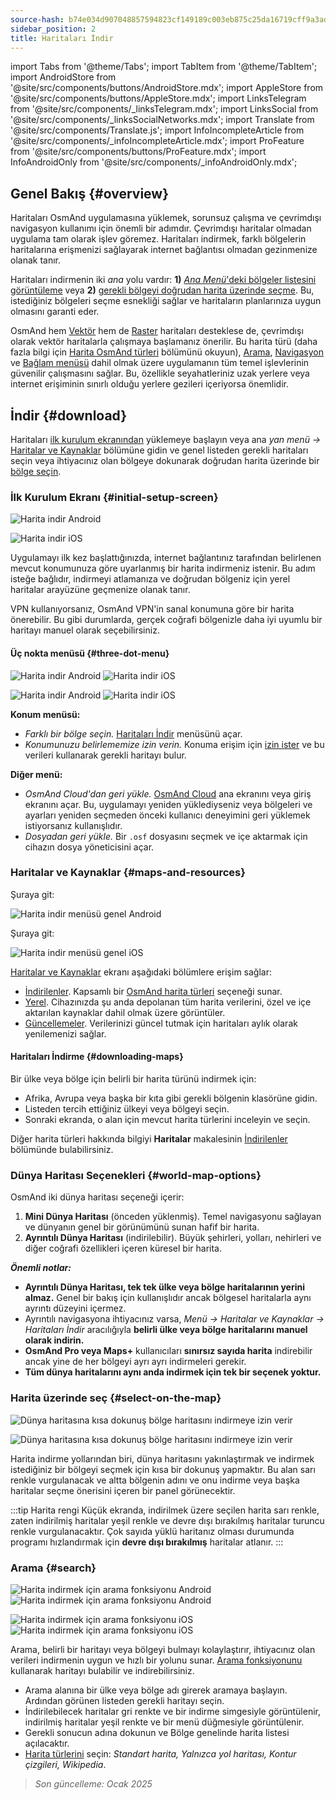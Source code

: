 ```yaml
---
source-hash: b74e034d907048857594823cf149189c003eb875c25da16719cff9a3addc6202
sidebar_position: 2
title: Haritaları İndir
---
```

import Tabs from '@theme/Tabs';
import TabItem from '@theme/TabItem';
import AndroidStore from '@site/src/components/buttons/AndroidStore.mdx';
import AppleStore from '@site/src/components/buttons/AppleStore.mdx';
import LinksTelegram from '@site/src/components/_linksTelegram.mdx';
import LinksSocial from '@site/src/components/_linksSocialNetworks.mdx';
import Translate from '@site/src/components/Translate.js';
import InfoIncompleteArticle from '@site/src/components/_infoIncompleteArticle.mdx';
import ProFeature from '@site/src/components/buttons/ProFeature.mdx';
import InfoAndroidOnly from '@site/src/components/_infoAndroidOnly.mdx';




## Genel Bakış {#overview}

Haritaları OsmAnd uygulamasına yüklemek, sorunsuz çalışma ve çevrimdışı navigasyon kullanımı için önemli bir adımdır. Çevrimdışı haritalar olmadan uygulama tam olarak işlev göremez. Haritaları indirmek, farklı bölgelerin haritalarına erişmenizi sağlayarak internet bağlantısı olmadan gezinmenize olanak tanır.

Haritaları indirmenin iki *ana* yolu vardır: **1)** [*Ana Menü*'deki bölgeler listesini görüntüleme](#maps-and-resources) veya **2)** [gerekli bölgeyi doğrudan harita üzerinde seçme](#select-on-the-map). Bu, istediğiniz bölgeleri seçme esnekliği sağlar ve haritaların planlarınıza uygun olmasını garanti eder.

OsmAnd hem [Vektör](../map/vector-maps.md) hem de [Raster](../map/raster-maps.md) haritaları desteklese de, çevrimdışı olarak vektör haritalarla çalışmaya başlamanız önerilir. Bu harita türü (daha fazla bilgi için [Harita OsmAnd türleri](../personal/maps-resources.md#map-types) bölümünü okuyun), [Arama](../search/index.md), [Navigasyon](../navigation/index.md) ve [Bağlam menüsü](../map/map-context-menu.md) dahil olmak üzere uygulamanın tüm temel işlevlerinin güvenilir çalışmasını sağlar. Bu, özellikle seyahatleriniz uzak yerlere veya internet erişiminin sınırlı olduğu yerlere gezileri içeriyorsa önemlidir.


## İndir {#download}

Haritaları [ilk kurulum ekranından](#initial-setup-screen) yüklemeye başlayın veya ana *yan menü* *→* [Haritalar ve Kaynaklar](#maps-and-resources) bölümüne gidin ve genel listeden gerekli haritaları seçin veya ihtiyacınız olan bölgeye dokunarak doğrudan harita üzerinde bir [bölge seçin](#select-on-the-map).


### İlk Kurulum Ekranı {#initial-setup-screen}

<Tabs groupId="operating-systems" queryString="current-os">

<TabItem value="android" label="Android">

![Harita indir Android](@site/static/img/steps/start_screen_first_screen_andr.png)

</TabItem>

<TabItem value="ios" label="iOS">

![Harita indir iOS](@site/static/img/steps/start_screen_first_screen_ios.png)

</TabItem>

</Tabs>

Uygulamayı ilk kez başlattığınızda, internet bağlantınız tarafından belirlenen mevcut konumunuza göre uyarlanmış bir harita indirmeniz istenir. Bu adım isteğe bağlıdır, indirmeyi atlamanıza ve doğrudan bölgeniz için yerel haritalar arayüzüne geçmenize olanak tanır.

VPN kullanıyorsanız, OsmAnd VPN'in sanal konumuna göre bir harita önerebilir. Bu gibi durumlarda, gerçek coğrafi bölgenizle daha iyi uyumlu bir haritayı manuel olarak seçebilirsiniz.


#### Üç nokta menüsü {#three-dot-menu}

<Tabs groupId="operating-systems" queryString="current-os">

<TabItem value="android" label="Android">

![Harita indir Android](@site/static/img/steps/start_screen_first_screen_location_andr.png) ![Harita indir iOS](@site/static/img/steps/start_screen_first_screen_other_andr.png)

</TabItem>

<TabItem value="ios" label="iOS">

![Harita indir Android](@site/static/img/steps/start_screen_first_screen_location_ios.png) ![Harita indir iOS](@site/static/img/steps/start_screen_first_screen_other_ios.png)

</TabItem>

</Tabs>

**Konum menüsü:**

- *Farklı bir bölge seçin.* [Haritaları İndir](#maps-and-resources) menüsünü açar.
- *Konumunuzu belirlememize izin verin.* Konuma erişim için [izin ister](../start-with/first-steps.md#permission-to-access-the-location) ve bu verileri kullanarak gerekli haritayı bulur.

**Diğer menü:**

- *OsmAnd Cloud'dan geri yükle.* [OsmAnd Cloud](../personal/osmand-cloud.md) ana ekranını veya giriş ekranını açar. Bu, uygulamayı yeniden yüklediyseniz veya bölgeleri ve ayarları yeniden seçmeden önceki kullanıcı deneyimini geri yüklemek istiyorsanız kullanışlıdır.
- *Dosyadan geri yükle.* Bir `.osf` dosyasını seçmek ve içe aktarmak için cihazın dosya yöneticisini açar.


### Haritalar ve Kaynaklar {#maps-and-resources}

<Tabs groupId="operating-systems" queryString="current-os">

<TabItem value="android" label="Android">

Şuraya git: *<Translate android="true" ids="shared_string_menu,maps_and_resources,downloads"/>*

![Harita indir menüsü genel Android](@site/static/img/personal/maps/download_menu_andr.png)

</TabItem>

<TabItem value="ios" label="iOS">

Şuraya git: *<Translate ios="true" ids="shared_string_menu,res_mapsres"/>*

![Harita indir menüsü genel iOS](@site/static/img/personal/maps/download_menu_ios.png)

</TabItem>

</Tabs>

[Haritalar ve Kaynaklar](../personal/maps-resources.md) ekranı aşağıdaki bölümlere erişim sağlar:

- [İndirilenler](../personal/maps-resources.md#downloads). Kapsamlı bir [OsmAnd harita türleri](../personal/maps-resources.md#map-types) seçeneği sunar.
- [Yerel](../personal/maps-resources.md#local). Cihazınızda şu anda depolanan tüm harita verilerini, özel ve içe aktarılan kaynaklar dahil olmak üzere görüntüler.
- [Güncellemeler](../personal/maps-resources.md#updates). Verilerinizi güncel tutmak için haritaları aylık olarak yenilemenizi sağlar.

#### Haritaları İndirme {#downloading-maps}

Bir ülke veya bölge için belirli bir harita türünü indirmek için:

- Afrika, Avrupa veya başka bir kıta gibi gerekli bölgenin klasörüne gidin.
- Listeden tercih ettiğiniz ülkeyi veya bölgeyi seçin.
- Sonraki ekranda, o alan için mevcut harita türlerini inceleyin ve seçin.

Diğer harita türleri hakkında bilgiyi **Haritalar** makalesinin [İndirilenler](../personal/maps-resources.md#downloads) bölümünde bulabilirsiniz.

### Dünya Haritası Seçenekleri {#world-map-options}

OsmAnd iki dünya haritası seçeneği içerir:

1. **Mini Dünya Haritası** (önceden yüklenmiş). Temel navigasyonu sağlayan ve dünyanın genel bir görünümünü sunan hafif bir harita.
2. **Ayrıntılı Dünya Haritası** (indirilebilir). Büyük şehirleri, yolları, nehirleri ve diğer coğrafi özellikleri içeren küresel bir harita.

***Önemli notlar:***

- **Ayrıntılı Dünya Haritası, tek tek ülke veya bölge haritalarının yerini almaz.** Genel bir bakış için kullanışlıdır ancak bölgesel haritalarla aynı ayrıntı düzeyini içermez.
- Ayrıntılı navigasyona ihtiyacınız varsa, *Menü → Haritalar ve Kaynaklar → Haritaları İndir* aracılığıyla **belirli ülke veya bölge haritalarını manuel olarak indirin.**
- **OsmAnd Pro veya Maps+** kullanıcıları **sınırsız sayıda harita** indirebilir ancak yine de her bölgeyi ayrı ayrı indirmeleri gerekir.
- **Tüm dünya haritalarını aynı anda indirmek için tek bir seçenek yoktur.**


### Harita üzerinde seç {#select-on-the-map}

<Tabs groupId="operating-systems" queryString="current-os">

<TabItem value="android" label="Android">

![Dünya haritasına kısa dokunuş bölge haritasını indirmeye izin verir](@site/static/img/map/download_region_map_via_worldmap.png)

</TabItem>

<TabItem value="ios" label="iOS">

![Dünya haritasına kısa dokunuş bölge haritasını indirmeye izin verir](@site/static/img/settings/download_region_map_via_worldmap_ios.png)

</TabItem>

</Tabs>

Harita indirme yollarından biri, dünya haritasını yakınlaştırmak ve indirmek istediğiniz bir bölgeyi seçmek için kısa bir dokunuş yapmaktır. Bu alan sarı renkle vurgulanacak ve altta bölgenin adını ve onu indirme veya başka haritalar seçme önerisini içeren bir panel görünecektir.

:::tip Harita rengi
Küçük ekranda, indirilmek üzere seçilen harita sarı renkle, zaten indirilmiş haritalar yeşil renkle ve devre dışı bırakılmış haritalar turuncu renkle vurgulanacaktır. Çok sayıda yüklü haritanız olması durumunda programı hızlandırmak için **devre dışı bırakılmış** haritalar atlanır.
:::

### Arama {#search}

<Tabs groupId="operating-systems" queryString="current-os">

<TabItem value="android" label="Android">

![Harita indirmek için arama fonksiyonu Android](@site/static/img/settings/search_download_map_3_andr.png) ![Harita indirmek için arama fonksiyonu Android](@site/static/img/settings/search_download_map_4_andr.png)

</TabItem>

<TabItem value="ios" label="iOS">

![Harita indirmek için arama fonksiyonu iOS](@site/static/img/settings/search_download_map_1_ios.png) ![Harita indirmek için arama fonksiyonu iOS](@site/static/img/settings/search_download_map_2_ios.png)

</TabItem>

</Tabs>

Arama, belirli bir haritayı veya bölgeyi bulmayı kolaylaştırır, ihtiyacınız olan verileri indirmenin uygun ve hızlı bir yolunu sunar. [Arama fonksiyonunu](../search/index.md) kullanarak haritayı bulabilir ve indirebilirsiniz.

- Arama alanına bir ülke veya bölge adı girerek aramaya başlayın. Ardından görünen listeden gerekli haritayı seçin.
- İndirilebilecek haritalar gri renkte ve bir indirme simgesiyle görüntülenir, indirilmiş haritalar yeşil renkte ve bir menü düğmesiyle görüntülenir.
- Gerekli sonucun adına dokunun ve Bölge genelinde harita listesi açılacaktır.
- [Harita türlerini](../personal/maps-resources.md#map-types) seçin: *Standart harita, Yalnızca yol haritası, Kontur çizgileri, Wikipedia*.

> *Son güncelleme: Ocak 2025*